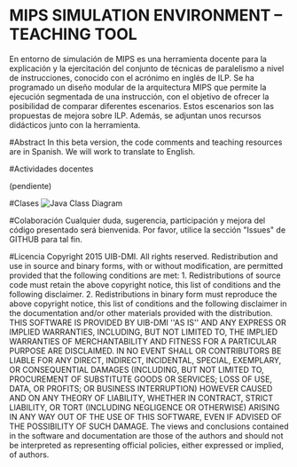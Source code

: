 # MIPS SIMULATION ENVIRONMENT – TEACHING TOOL
En entorno de simulación de MIPS es una herramienta docente para la explicación y la ejercitación del conjunto de técnicas de paralelismo a nivel de instrucciones, conocido con el acrónimo en inglés de ILP. Se ha programado un diseño modular de la arquitectura MIPS que permite la ejecución segmentada de una instrucción, con el objetivo de ofrecer la posibilidad de comparar diferentes escenarios. Estos escenarios son las propuestas de mejora sobre ILP. Además, se adjuntan unos recursos didácticos junto con la herramienta.

#Abstract 
In this beta version, the code comments and teaching resources are in Spanish. We will work to translate to English.

#Actividades docentes

(pendiente)

#Clases
![Java Class Diagram](C:\Users\usuario\Pictures\Class.PNG "Java Class Diagram")


#Colaboración
Cualquier duda, sugerencia, participación y mejora del código presentado será bienvenida. Por favor, utilice la sección "Issues" de GITHUB para tal fin. 

#Licencia
Copyright 2015 UIB-DMI. All rights reserved.  Redistribution and use in source and binary forms, with or without modification, are permitted provided that the following conditions are met:   1. Redistributions of source code must retain the above copyright notice, this list of     conditions and the following disclaimer.   2. Redistributions in binary form must reproduce the above copyright notice, this list     of conditions and the following disclaimer in the documentation and/or other materials     provided with the distribution.  THIS SOFTWARE IS PROVIDED BY UIB-DMI ''AS IS'' AND ANY EXPRESS OR IMPLIED WARRANTIES, INCLUDING, BUT NOT LIMITED TO, THE IMPLIED WARRANTIES OF MERCHANTABILITY AND FITNESS FOR A PARTICULAR PURPOSE ARE DISCLAIMED. IN NO EVENT SHALL <COPYRIGHT HOLDER> OR CONTRIBUTORS BE LIABLE FOR ANY DIRECT, INDIRECT, INCIDENTAL, SPECIAL, EXEMPLARY, OR CONSEQUENTIAL DAMAGES (INCLUDING, BUT NOT LIMITED TO, PROCUREMENT OF SUBSTITUTE GOODS OR SERVICES; LOSS OF USE, DATA, OR PROFITS; OR BUSINESS INTERRUPTION) HOWEVER CAUSED AND ON ANY THEORY OF LIABILITY, WHETHER IN CONTRACT, STRICT LIABILITY, OR TORT (INCLUDING NEGLIGENCE OR OTHERWISE) ARISING IN ANY WAY OUT OF THE USE OF THIS SOFTWARE, EVEN IF ADVISED OF THE POSSIBILITY OF SUCH DAMAGE.  The views and conclusions contained in the software and documentation are those of the authors and should not be interpreted as representing official policies, either expressed or implied, of authors.


